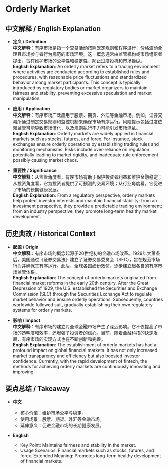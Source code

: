 # Orderly Market

## 中文解释 / English Explanation

* **定义 / Definition**  
  **中文解释**：有序市场是指一个交易活动按照既定规则和程序进行，价格波动合理且市场参与者行为规范的市场环境。这一概念通常由监管机构或市场组织者提出，旨在维护市场的公平性和稳定性，防止过度投机和市场操纵。  
  **English Explanation**: An orderly market refers to a trading environment where activities are conducted according to established rules and procedures, with reasonable price fluctuations and standardized behavior among market participants. This concept is typically introduced by regulatory bodies or market organizers to maintain fairness and stability, preventing excessive speculation and market manipulation.

* **应用 / Application**  
  **中文解释**：有序市场广泛应用于股票、期货、外汇等金融市场。例如，证券交易所通过制定交易规则和监控机制来确保市场有序运行。风险提示包括过度依赖监管可能导致市场僵化，以及规则执行不力可能引发市场混乱。  
  **English Explanation**: Orderly markets are widely applied in financial markets such as stocks, futures, and forex. For instance, stock exchanges ensure orderly operations by establishing trading rules and monitoring mechanisms. Risks include over-reliance on regulation potentially leading to market rigidity, and inadequate rule enforcement possibly causing market chaos.

* **重要性 / Significance**  
  **中文解释**：从监管角度看，有序市场有助于保护投资者利益和维护金融稳定；从投资角度看，它为投资者提供了可预测的交易环境；从行业角度看，它促进了市场的长期健康发展。  
  **English Explanation**: From a regulatory perspective, orderly markets help protect investor interests and maintain financial stability; from an investment perspective, they provide a predictable trading environment; from an industry perspective, they promote long-term healthy market development.

## 历史典故 / Historical Context

* **起源 / Origin**  
  **中文解释**：有序市场的概念起源于20世纪初的金融市场改革。1929年大萧条后，美国通过《证券交易法》建立了证券交易委员会（SEC），旨在规范市场行为并确保其有序运行。此后，全球各国纷纷效仿，逐步建立起各自的有序市场监管体系。  
  **English Explanation**: The concept of orderly markets originated from financial market reforms in the early 20th century. After the Great Depression of 1929, the U.S. established the Securities and Exchange Commission (SEC) through the Securities Exchange Act to regulate market behavior and ensure orderly operations. Subsequently, countries worldwide followed suit, gradually establishing their own regulatory systems for orderly markets.

* **影响 / Impact**  
  **中文解释**：有序市场的建立对全球金融市场产生了深远影响。它不仅提高了市场的透明度和效率，还增强了投资者的信心。目前，随着金融科技的快速发展，有序市场的实现方式也在不断创新和完善。  
  **English Explanation**: The establishment of orderly markets has had a profound impact on global financial markets. It has not only increased market transparency and efficiency but also boosted investor confidence. Currently, with the rapid development of fintech, the methods for achieving orderly markets are continuously innovating and improving.

## 要点总结 / Takeaway

* **中文**  
  - 核心价值：维护市场公平与稳定。
  - 使用场景：股票、期货、外汇等金融市场。
  - 延伸意义：促进金融市场的长期健康发展。

* **English**  
  - Key Point: Maintains fairness and stability in the market.
  - Usage Scenarios: Financial markets such as stocks, futures, and forex.
   Extended Meaning: Promotes long-term healthy development of financial markets.
